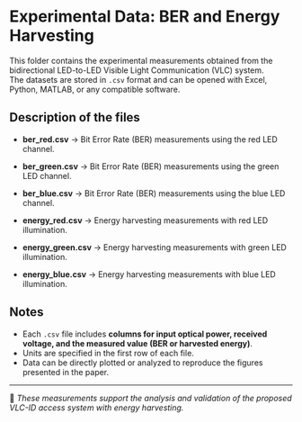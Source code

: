 # Experimental Data: BER and Energy Harvesting

This folder contains the experimental measurements obtained from the bidirectional LED-to-LED Visible Light Communication (VLC) system.  
The datasets are stored in `.csv` format and can be opened with Excel, Python, MATLAB, or any compatible software.

## Description of the files

- **ber_red.csv** → Bit Error Rate (BER) measurements using the red LED channel.  
- **ber_green.csv** → Bit Error Rate (BER) measurements using the green LED channel.  
- **ber_blue.csv** → Bit Error Rate (BER) measurements using the blue LED channel.  

- **energy_red.csv** → Energy harvesting measurements with red LED illumination.  
- **energy_green.csv** → Energy harvesting measurements with green LED illumination.  
- **energy_blue.csv** → Energy harvesting measurements with blue LED illumination.  

## Notes
- Each `.csv` file includes **columns for input optical power, received voltage, and the measured value (BER or harvested energy)**.  
- Units are specified in the first row of each file.  
- Data can be directly plotted or analyzed to reproduce the figures presented in the paper.

---
📌 *These measurements support the analysis and validation of the proposed VLC-ID access system with energy harvesting.*

